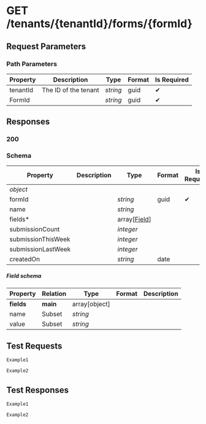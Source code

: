 # **GET**   /tenants/{tenantId}/forms/{formId}

## __Request Parameters__

### Path Parameters

   | Property | Description          | Type     | Format | Is Required |
   | -------- | -------------------- | -------- | ------ | ----------- |
   | tenantId | The ID of the tenant | _string_ | guid   | ✔           |
   | FormId   |                      | _string_ | guid   | ✔           |

## __Responses__

### __200__

### Schema

| Property           | Description | Type          | Format | Is Required |
| ------------------ | ----------- | ------------- | ------ | ----------- |
| _object_           |             |               |        |             |
| formId             |             | _string_      | guid   | ✔           |
| name               |             | _string_      |        |             |
| fields*            |             | array[[Field](#field-schema)] |        |             |
| submissionCount    |             | _integer_     |        |             |
| submissionThisWeek |             | _integer_     |        |             |
| submissionLastWeek |             | _integer_     |        |             |
| createdOn          |             | _string_      | date   |             |

##### Field schema

| Property        | Relation | Type          | Format | Description |
| --------------- | -------- | ------------- | ------ | ----------- |
| __fields__      | __main__ | array[object] |        |             |
| name            | Subset   | _string_      |        |             |
| value           | Subset   | _string_      |        |             |

## __Test Requests__

```cURL tab= 
Example1
```

```C# tab=
Example2
```

## __Test Responses__

```cURL tab= 
Example1
```

```C# tab=
Example2
```
